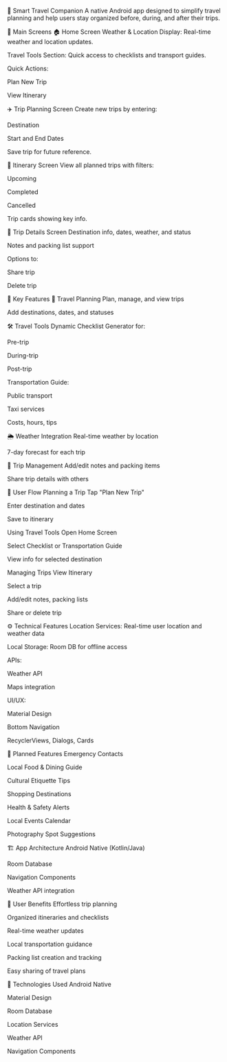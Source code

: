 🧭 Smart Travel Companion
A native Android app designed to simplify travel planning and help users stay organized before, during, and after their trips.

📱 Main Screens
🏠 Home Screen
Weather & Location Display: Real-time weather and location updates.

Travel Tools Section: Quick access to checklists and transport guides.

Quick Actions:

Plan New Trip

View Itinerary

✈️ Trip Planning Screen
Create new trips by entering:

Destination

Start and End Dates

Save trip for future reference.

📅 Itinerary Screen
View all planned trips with filters:

Upcoming

Completed

Cancelled

Trip cards showing key info.

📄 Trip Details Screen
Destination info, dates, weather, and status

Notes and packing list support

Options to:

Share trip

Delete trip

🔑 Key Features
🧳 Travel Planning
Plan, manage, and view trips

Add destinations, dates, and statuses

🛠 Travel Tools
Dynamic Checklist Generator for:

Pre-trip

During-trip

Post-trip

Transportation Guide:

Public transport

Taxi services

Costs, hours, tips

🌦 Weather Integration
Real-time weather by location

7-day forecast for each trip

📝 Trip Management
Add/edit notes and packing items

Share trip details with others

🧭 User Flow
Planning a Trip
Tap "Plan New Trip"

Enter destination and dates

Save to itinerary

Using Travel Tools
Open Home Screen

Select Checklist or Transportation Guide

View info for selected destination

Managing Trips
View Itinerary

Select a trip

Add/edit notes, packing lists

Share or delete trip

⚙️ Technical Features
Location Services: Real-time user location and weather data

Local Storage: Room DB for offline access

APIs:

Weather API

Maps integration

UI/UX:

Material Design

Bottom Navigation

RecyclerViews, Dialogs, Cards

🔮 Planned Features
Emergency Contacts

Local Food & Dining Guide

Cultural Etiquette Tips

Shopping Destinations

Health & Safety Alerts

Local Events Calendar

Photography Spot Suggestions

🏗 App Architecture
Android Native (Kotlin/Java)

Room Database

Navigation Components

Weather API integration

🙌 User Benefits
Effortless trip planning

Organized itineraries and checklists

Real-time weather updates

Local transportation guidance

Packing list creation and tracking

Easy sharing of travel plans

🧰 Technologies Used
Android Native

Material Design

Room Database

Location Services

Weather API

Navigation Components

